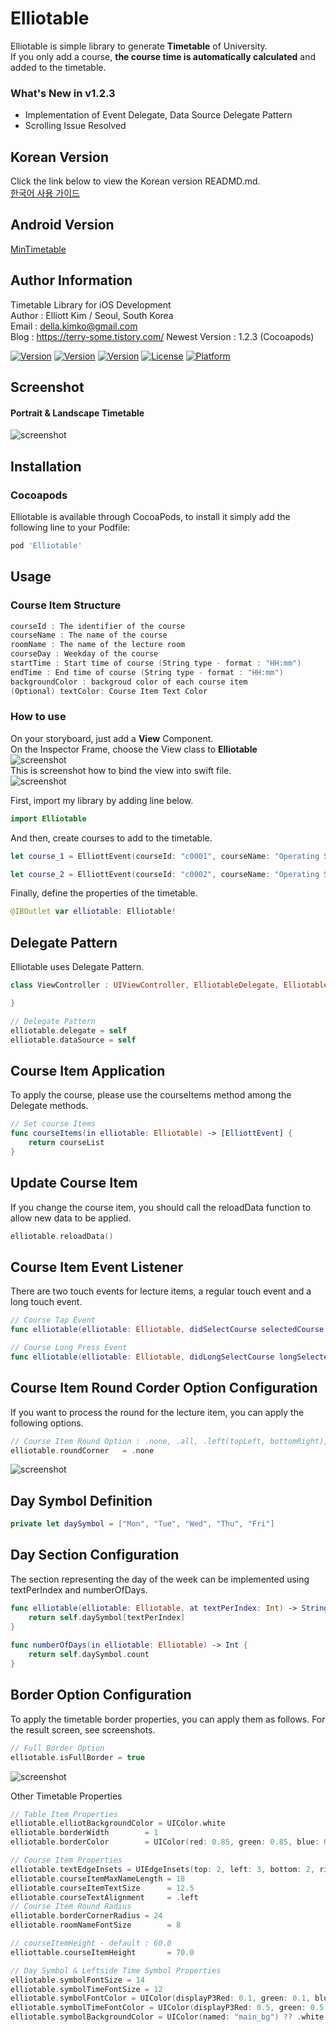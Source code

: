 # Elliotable
Elliotable is simple library to generate **Timetable** of University.   
If you only add a course, **the course time is automatically calculated** and added to the timetable.   

### What's New in v1.2.3  
- Implementation of Event Delegate, Data Source Delegate Pattern  
- Scrolling Issue Resolved  
  
  
## Korean Version     
Click the link below to view the Korean version READMD.md.   
[한국어 사용 가이드](./README_kr.md)   

## Android Version    
[MinTimetable](https://github.com/islandparadise14/MinTimetable)    

## Author Information  
Timetable Library for iOS Development   
Author : Elliott Kim / Seoul, South Korea   
Email : della.kimko@gmail.com   
Blog : https://terry-some.tistory.com/
Newest Version : 1.2.3 (Cocoapods)  
  
[![Version](https://img.shields.io/badge/version-v1.2.3-green.svg?style=flat)](http://cocoapods.org/pods/Elliotable)
[![Version](https://img.shields.io/badge/ios-11.0-blue.svg?style=flat)](http://cocoapods.org/pods/Elliotable)
[![Version](https://img.shields.io/cocoapods/v/Elliotable.svg?style=flat)](http://cocoapods.org/pods/Elliotable)
[![License](https://img.shields.io/cocoapods/l/Elliotable.svg?style=flat)](http://cocoapods.org/pods/Elliotable)
[![Platform](https://img.shields.io/cocoapods/p/Elliotable.svg?style=flat)](http://cocoapods.org/pods/Elliotable)

## Screenshot   

#### Portrait & Landscape Timetable   
![screenshot](./screenshot_1.png)   

## Installation  
### Cocoapods
Elliotable is available through CocoaPods, to install it simply add the following line to your Podfile:   
```ruby
pod 'Elliotable'
```

## Usage     

### Course Item Structure   
```swift
courseId : The identifier of the course   
courseName : The name of the course
roomName : The name of the lecture room
courseDay : Weekday of the course
startTime : Start time of course (String type - format : "HH:mm")
endTime : End time of course (String type - format : "HH:mm")
backgroundColor : backgroud color of each course item
(Optional) textColor: Course Item Text Color
```

### How to use   
On your storyboard, just add a **View** Component.     
On the Inspector Frame, choose the View class to **Elliotable**   
![screenshot](./screenshot3.png)   
This is screenshot how to bind the view into swift file.   
![screenshot](./screenshot4.png)   


First, import my library by adding line below.   
```swift
import Elliotable
```
And then, create courses to add to the timetable.   
```swift
let course_1 = ElliottEvent(courseId: "c0001", courseName: "Operating System", roomName: "IT Building 21204", courseDay: .tuesday, startTime: "12:00", endTime: "13:15", backgroundColor: [UIColor])

let course_2 = ElliottEvent(courseId: "c0002", courseName: "Operating System", roomName: "IT Building 21204", courseDay: .thursday, startTime: "12:00", endTime: "13:15", textColor: UIColor.white, backgroundColor: [UIColor])
```
Finally, define the properties of the timetable.   
```swift
@IBOutlet var elliotable: Elliotable!
```

## Delegate Pattern  
Elliotable uses Delegate Pattern.  
```swift
class ViewController : UIViewController, ElliotableDelegate, ElliotableDataSource {

}
```
```swift
// Delegate Pattern  
elliotable.delegate = self  
elliotable.dataSource = self
```  
## Course Item Application   
To apply the course, please use the courseItems method among the Delegate methods.  
```swift
// Set course Items
func courseItems(in elliotable: Elliotable) -> [ElliottEvent] {  
    return courseList  
}  
```  
## Update Course Item   
If you change the course item, you should call the reloadData function to allow new data to be applied.  
```swift
elliotable.reloadData()  
```
  
## Course Item Event Listener   
There are two touch events for lecture items, a regular touch event and a long touch event.  
```swift
// Course Tap Event  
func elliotable(elliotable: Elliotable, didSelectCourse selectedCourse: ElliottEvent) { }  

// Course Long Press Event  
func elliotable(elliotable: Elliotable, didLongSelectCourse longSelectedCourse : ElliottEvent) { }  
```
## Course Item Round Corder Option Configuration   
If you want to process the round for the lecture item, you can apply the following options.  
```swift
// Course Item Round Option : .none, .all, .left(topLeft, bottomRight), .right(topRight, bottomLeft)
elliotable.roundCorner   = .none
```
![screenshot](./screenshot_round_corner.png) 
  
## Day Symbol Definition   
```swift
private let daySymbol = ["Mon", "Tue", "Wed", "Thu", "Fri"]   
```  
  
## Day Section Configuration  
The section representing the day of the week can be implemented using textPerIndex and numberOfDays.  
```swift
func elliotable(elliotable: Elliotable, at textPerIndex: Int) -> String {  
    return self.daySymbol[textPerIndex]  
}  
  
func numberOfDays(in elliotable: Elliotable) -> Int {  
    return self.daySymbol.count  
}  
```  
  
## Border Option Configuration  
To apply the timetable border properties, you can apply them as follows. For the result screen, see screenshots.  
```swift
// Full Border Option
elliotable.isFullBorder = true
```
![screenshot](./screenshot_full_border.png) 

Other Timetable Properties  
```swift   
// Table Item Properties
elliotable.elliotBackgroundColor = UIColor.white
elliotable.borderWidth        = 1
elliotable.borderColor        = UIColor(red: 0.85, green: 0.85, blue: 0.85, alpha: 1.0)

// Course Item Properties
elliotable.textEdgeInsets = UIEdgeInsets(top: 2, left: 3, bottom: 2, right: 10)
elliotable.courseItemMaxNameLength = 18
elliotable.courseItemTextSize      = 12.5
elliotable.courseTextAlignment     = .left
// Course Item Round Radius
elliotable.borderCornerRadius = 24
elliotable.roomNameFontSize        = 8

// courseItemHeight - default : 60.0
elliottable.courseItemHeight       = 70.0

// Day Symbol & Leftside Time Symbol Properties
elliotable.symbolFontSize = 14
elliotable.symbolTimeFontSize = 12
elliotable.symbolFontColor = UIColor(displayP3Red: 0.1, green: 0.1, blue: 0.1, alpha: 1.0)
elliotable.symbolTimeFontColor = UIColor(displayP3Red: 0.5, green: 0.5, blue: 0.5, alpha: 1.0)
elliotable.symbolBackgroundColor = UIColor(named: "main_bg") ?? .white  
```

